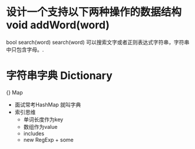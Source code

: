 # 设计一个支持以下两种操作的数据结构 void addWord(word)

bool search(word) search(word) 可以搜索文字或者正则表达式字符串，字符串中只包含字母。.


# 字符串字典 Dictionary

{} Map 
- 面试常考HashMap 就叫字典
- 索引思维
    - 单词长度作为key
    - 数组作为value
    - includes
    - new RegExp + some